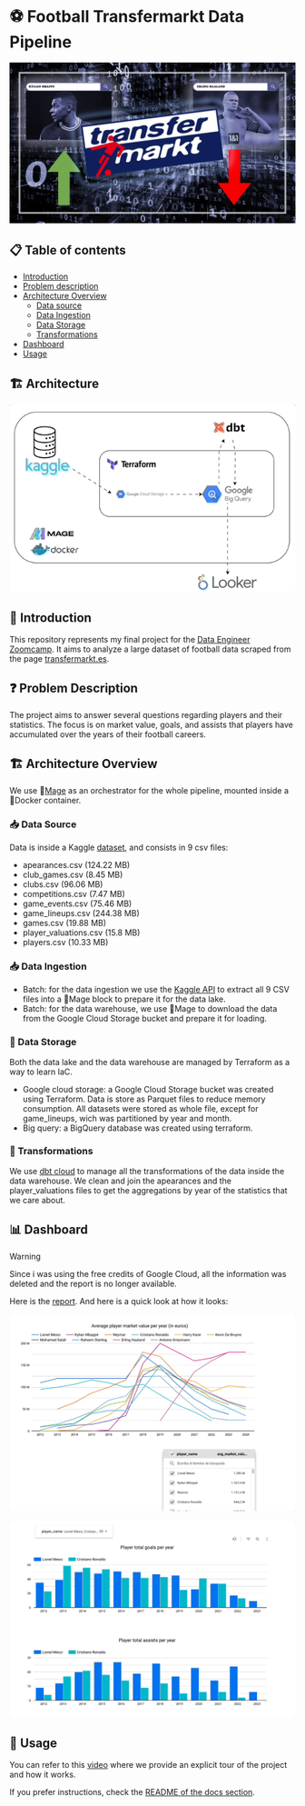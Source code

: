 # ⚽ Football Transfermarkt Data Pipeline

![](docs/images/transfermarkt-logo.jpeg)



## 📋 Table of contents
- [Introduction](#📖-introduction)
- [Problem description](#❓-problem-description)
- [Architecture Overview](#🏗️-architecture-overview)
    - [Data source](#📥-data-source)
    - [Data Ingestion](#📥-data-ingestion)
    - [Data Storage](#💾-data-storage)
    - [Transformations](#🔄-transformations)
- [Dashboard](#📊-dashboard)
- [Usage](#🔧-usage)


## 🏗️ Architecture

![](docs/images/giphy.gif)

## 📖 Introduction

This repository represents my final project for the [Data Engineer Zoomcamp](https://github.com/DataTalksClub/data-engineering-zoomcamp). It aims to analyze a large dataset of football data scraped from the page [transfermarkt.es](https://www.transfermarkt.es/). 

## ❓ Problem Description

The project aims to answer several questions regarding players and their statistics. The focus is on market value, goals, and assists that players have accumulated over the years of their football careers.

## 🏗️ Architecture Overview

We use 🧙[Mage](https://www.mage.ai/) as an orchestrator for the whole pipeline, mounted inside a 🐳Docker container.

### 📥 Data Source

Data is inside a Kaggle [dataset](https://www.kaggle.com/datasets/davidcariboo/player-scores), and consists in 9 csv files:

- apearances.csv (124.22 MB)
- club_games.csv (8.45 MB)
- clubs.csv (96.06 MB)
- competitions.csv (7.47 MB)
- game_events.csv (75.46 MB)
- game_lineups.csv (244.38 MB)
- games.csv (19.88 MB)
- player_valuations.csv (15.8 MB) 
- players.csv (10.33 MB)

### 📥 Data Ingestion

- Batch: for the data ingestion we use the [Kaggle API](https://github.com/Kaggle/kaggle-api) to extract all 9 CSV files into a 🧙Mage block to prepare it for the data lake.
- Batch: for the data warehouse, we use 🧙Mage to download the data from the Google Cloud Storage bucket and prepare it for loading.

### 💾 Data Storage

Both the data lake and the data warehouse are managed by Terraform as a way to learn IaC.

- Google cloud storage: a Google Cloud Storage bucket was created using Terraform. Data is store as Parquet files to reduce memory consumption. All datasets were stored as whole file, except for game_lineups, wich was partitioned by year and month.
- Big query: a BigQuery database was created using terraform.

### 🔄 Transformations

We use [dbt cloud](https://www.getdbt.com/product/dbt-cloud) to manage all the transformations of the data inside the data warehouse. We clean and join the apearances and the player_valuations files to get the aggregations by year of the statistics that we care about.

## 📊 Dashboard

> [!WARNING]  
> Since i was using the free credits of Google Cloud, all the information was deleted and the report is no longer available.

Here is the [report](https://lookerstudio.google.com/reporting/affeeeed-5583-4da6-988a-06170c6d15cf). And here is a quick look at how it looks:

![](docs/images/looker1.gif)

![](docs/images/looker2.gif)


## 🔧 Usage 

You can refer to this [video]() where we provide an explicit tour of the project and how it works. 

If you prefer instructions, check the [README of the docs section](docs/README.md). 
